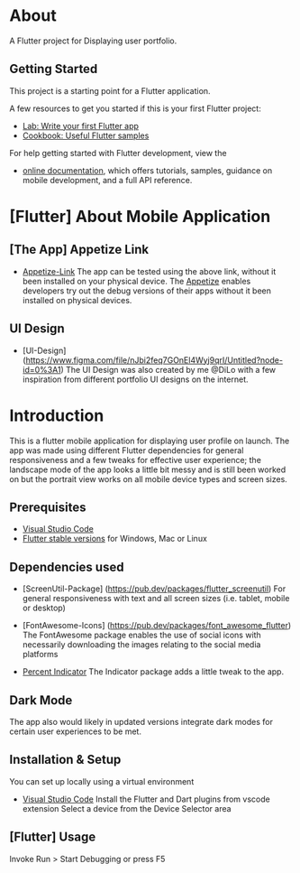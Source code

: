 # About

A Flutter project for Displaying user portfolio.

## Getting Started

This project is a starting point for a Flutter application.

A few resources to get you started if this is your first Flutter project:

- [Lab: Write your first Flutter app](https://docs.flutter.dev/get-started/codelab)
- [Cookbook: Useful Flutter samples](https://docs.flutter.dev/cookbook)

For help getting started with Flutter development, view the
- [online documentation](https://docs.flutter.dev/), which offers tutorials, samples, guidance on mobile development, and a full API reference.

# [Flutter] About Mobile Application

## [The App] Appetize Link
- [Appetize-Link](https://appetize.io/app/fbyynikdyzck3nr6idwwbd4v3e?device=pixel4&osVersion=11.0&scale=75)
The app can be tested using the above link, without it been installed on your physical device. The [Appetize](https://appetize.io) enables developers try out the debug versions of their apps without it been installed on physical devices.

## UI Design
- [UI-Design] (https://www.figma.com/file/nJbi2feq7GOnEl4Wyj9qrI/Untitled?node-id=0%3A1)
The UI Design was also created by me @DiLo with a few inspiration from different portfolio UI designs on the internet.

# Introduction
This is a flutter mobile application for displaying user profile on launch. The app was made using different Flutter dependencies for general responsiveness and a few tweaks for effective user experience; the landscape mode of the app looks a little bit messy and is still been worked on but the portrait view works on all mobile device types and screen sizes.

## Prerequisites
- [Visual Studio Code](https://code.visualstudio.com/download)
- [Flutter stable versions](https://docs.flutter.dev/get-started/install) for Windows, Mac or Linux

## Dependencies used
- [ScreenUtil-Package] (https://pub.dev/packages/flutter_screenutil)
For general responsiveness with text and all screen sizes (i.e. tablet, mobile or desktop)

- [FontAwesome-Icons] (https://pub.dev/packages/font_awesome_flutter)
The FontAwesome package enables the use of social icons with necessarily downloading the images relating to the social media platforms

- [Percent Indicator](https://pub.dev/packages/percent_indicator)
The Indicator package adds a little tweak to the app.

## Dark Mode
The app also would likely in updated versions integrate dark modes for certain user experiences to be met.

## Installation & Setup
You can set up locally using a virtual environment
- [Visual Studio Code](https://code.visualstudio.com/download)
Install the Flutter and Dart plugins from vscode extension
Select a device from the Device Selector area

## [Flutter] Usage
Invoke Run > Start Debugging or press F5